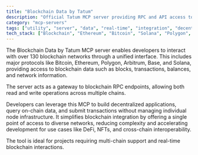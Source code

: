 ```yaml
---
title: "Blockchain Data by Tatum"
description: "Official Tatum MCP server providing RPC and API access to 130+ blockchain protocols for reading and writing blockchain data."
category: "mcp-servers"
tags: ["utility", "server", "data", "real-time", "integration", "decentralized applications", "cross-chain", "DeFi", "NFTs"]
tech_stack: ["Blockchain", "Ethereum", "Bitcoin", "Solana", "Polygon", "Arbitrum", "Base"]
---
```


The Blockchain Data by Tatum MCP server enables developers to interact with over 130 blockchain networks through a unified interface. This includes major protocols like Bitcoin, Ethereum, Polygon, Arbitrum, Base, and Solana, providing access to blockchain data such as blocks, transactions, balances, and network information. 

The server acts as a gateway to blockchain RPC endpoints, allowing both read and write operations across multiple chains. 

Developers can leverage this MCP to build decentralized applications, query on-chain data, and submit transactions without managing individual node infrastructure. It simplifies blockchain integration by offering a single point of access to diverse networks, reducing complexity and accelerating development for use cases like DeFi, NFTs, and cross-chain interoperability. 

The tool is ideal for projects requiring multi-chain support and real-time blockchain interactions.